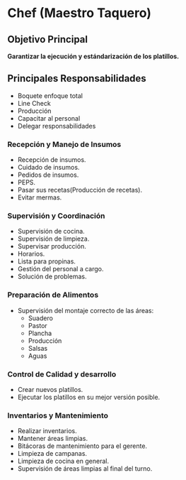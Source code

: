 # Chef (Maestro Taquero)

## Objetivo Principal
**Garantizar la ejecución y estándarización de los platillos.**

## Principales Responsabilidades
- Boquete enfoque total
- Line Check
- Producción
- Capacitar al personal
- Delegar responsabilidades

### Recepción y Manejo de Insumos
- Recepción de insumos.
- Cuidado de insumos.
- Pedidos de insumos.
- PEPS.
- Pasar sus recetas(Producción de recetas).
- Evitar mermas.

### Supervisión y Coordinación
- Supervisión de cocina.
- Supervisión de limpieza.
- Supervisar producción.
- Horarios.
- Lista para propinas.
- Gestión del personal a cargo.
- Solución de problemas.

### Preparación de Alimentos
- Supervisión del montaje correcto de las áreas:
    - Suadero
    - Pastor
    - Plancha
    - Producción
    - Salsas
    - Aguas

### Control de Calidad y desarrollo
- Crear nuevos platillos.
- Ejecutar los platillos en su mejor versión posible.

### Inventarios y Mantenimiento
- Realizar inventarios.
- Mantener áreas limpias.
- Bitácoras de mantenimiento para el gerente.
- Limpieza de campanas.
- Limpieza de cocina en general.
- Supervisión de áreas limpias al final del turno.
